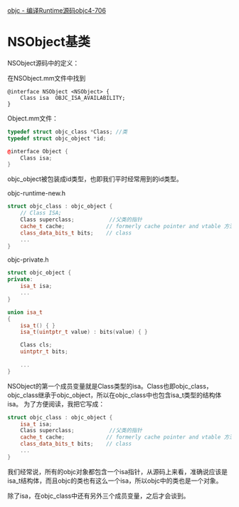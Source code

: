 [objc - 编译Runtime源码objc4-706](http://blog.csdn.net/WOTors/article/details/54426316?locationNum=7&fps=1)

# NSObject基类

NSObject源码中的定义：

在NSObject.mm文件中找到

```objc
@interface NSObject <NSObject> {
    Class isa  OBJC_ISA_AVAILABILITY;
}
```

Object.mm文件：

```cpp
typedef struct objc_class *Class; //类
typedef struct objc_object *id;	

@interface Object { 
    Class isa; 
} 
```
objc_object被包装成id类型，也即我们平时经常用到的id类型。

objc-runtime-new.h

```cpp
struct objc_class : objc_object {
    // Class ISA;
    Class superclass;           //父类的指针
    cache_t cache;             // formerly cache pointer and vtable 方法缓存
    class_data_bits_t bits;    // class
    ...
}
```

objc-private.h

```cpp
struct objc_object {
private:
    isa_t isa;
    ...
}
```

```cpp
union isa_t 
{
    isa_t() { }
    isa_t(uintptr_t value) : bits(value) { }

    Class cls;
    uintptr_t bits;
    
    ...
}
```

NSObject的第一个成员变量就是Class类型的isa。Class也即objc\_class，objc_class继承于objc_object，所以在objc_class中也包含isa_t类型的结构体isa。
为了方便阅读，我把它写成：

```cpp
struct objc_class : objc_object {
    isa_t isa;
    Class superclass;           //父类的指针
    cache_t cache;             // formerly cache pointer and vtable 方法缓存
    class_data_bits_t bits;    // class
    ...
}
```
我们经常说，所有的objc对象都包含一个isa指针，从源码上来看，准确说应该是isa_t结构体，而且objc的类也有这么一个isa，所以objc中的类也是一个对象。

除了isa，在objc_class中还有另外三个成员变量，之后才会谈到。
